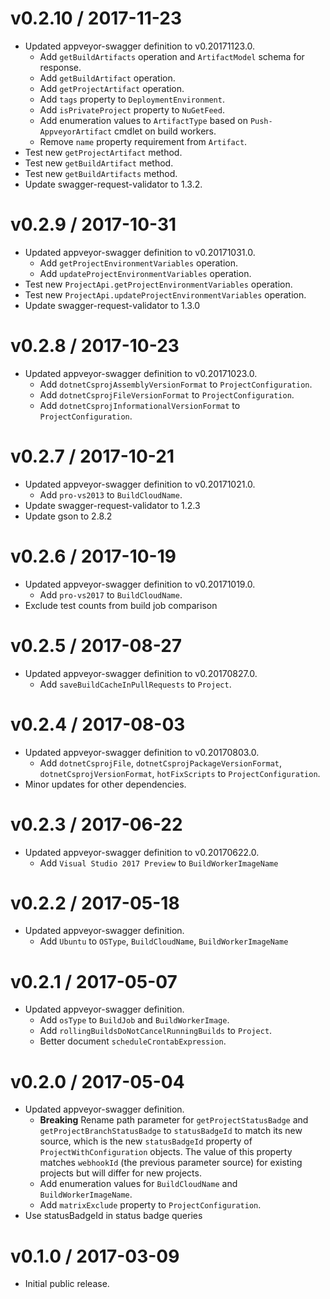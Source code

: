 v0.2.10 / 2017-11-23
====================

  * Updated appveyor-swagger definition to v0.20171123.0.
    - Add `getBuildArtifacts` operation and `ArtifactModel` schema for response.
    - Add `getBuildArtifact` operation.
    - Add `getProjectArtifact` operation.
    - Add `tags` property to `DeploymentEnvironment`.
    - Add `isPrivateProject` property to `NuGetFeed`.
    - Add enumeration values to `ArtifactType` based on `Push-AppveyorArtifact`
      cmdlet on build workers.
    - Remove `name` property requirement from `Artifact`.
  * Test new `getProjectArtifact` method.
  * Test new `getBuildArtifact` method.
  * Test new `getBuildArtifacts` method.
  * Update swagger-request-validator to 1.3.2.

v0.2.9 / 2017-10-31
===================

  * Updated appveyor-swagger definition to v0.20171031.0.
    - Add `getProjectEnvironmentVariables` operation.
    - Add `updateProjectEnvironmentVariables` operation.
  * Test new `ProjectApi.getProjectEnvironmentVariables` operation.
  * Test new `ProjectApi.updateProjectEnvironmentVariables` operation.
  * Update swagger-request-validator to 1.3.0

v0.2.8 / 2017-10-23
===================

  * Updated appveyor-swagger definition to v0.20171023.0.
    - Add `dotnetCsprojAssemblyVersionFormat` to `ProjectConfiguration`.
    - Add `dotnetCsprojFileVersionFormat` to `ProjectConfiguration`.
    - Add `dotnetCsprojInformationalVersionFormat` to `ProjectConfiguration`.

v0.2.7 / 2017-10-21
===================

  * Updated appveyor-swagger definition to v0.20171021.0.
    - Add `pro-vs2013` to `BuildCloudName`.
  * Update swagger-request-validator to 1.2.3
  * Update gson to 2.8.2

v0.2.6 / 2017-10-19
===================

  * Updated appveyor-swagger definition to v0.20171019.0.
    - Add `pro-vs2017` to `BuildCloudName`.
  * Exclude test counts from build job comparison

v0.2.5 / 2017-08-27
===================

  * Updated appveyor-swagger definition to v0.20170827.0.
    - Add `saveBuildCacheInPullRequests` to `Project`.

v0.2.4 / 2017-08-03
===================

  * Updated appveyor-swagger definition to v0.20170803.0.
    - Add `dotnetCsprojFile`, `dotnetCsprojPackageVersionFormat`,
      `dotnetCsprojVersionFormat`, `hotFixScripts` to `ProjectConfiguration`.
  * Minor updates for other dependencies.

v0.2.3 / 2017-06-22
===================

  * Updated appveyor-swagger definition to v0.20170622.0.
    - Add `Visual Studio 2017 Preview` to `BuildWorkerImageName`

v0.2.2 / 2017-05-18
===================

  * Updated appveyor-swagger definition.
    - Add `Ubuntu` to `OSType`, `BuildCloudName`, `BuildWorkerImageName`

v0.2.1 / 2017-05-07
===================

  * Updated appveyor-swagger definition.
    - Add `osType` to `BuildJob` and `BuildWorkerImage`.
    - Add `rollingBuildsDoNotCancelRunningBuilds` to `Project`.
    - Better document `scheduleCrontabExpression`.

v0.2.0 / 2017-05-04
===================

  * Updated appveyor-swagger definition.
    - **Breaking**  Rename path parameter for `getProjectStatusBadge` and
      `getProjectBranchStatusBadge` to `statusBadgeId` to match its new source,
      which is the new `statusBadgeId` property of `ProjectWithConfiguration`
      objects.  The value of this property matches `webhookId` (the previous
      parameter source) for existing projects but will differ for new projects.
    - Add enumeration values for `BuildCloudName` and `BuildWorkerImageName`.
    - Add `matrixExclude` property to `ProjectConfiguration`.
  * Use statusBadgeId in status badge queries

v0.1.0 / 2017-03-09
===================

  * Initial public release.
